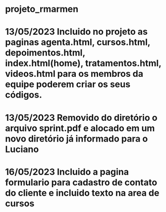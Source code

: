 # projeto_rmarmen
# 13/05/2023 Incluido no projeto as paginas agenta.html, cursos.html, depoimentos.html, index.html(home), tratamentos.html, videos.html para os membros da equipe poderem criar os seus códigos.
# 13/05/2023 Removido do diretório o arquivo sprint.pdf e alocado em um novo diretório já informado para o Luciano
# 16/05/2023 Incluido a pagina formulario para cadastro de contato do cliente e incluido texto na area de cursos